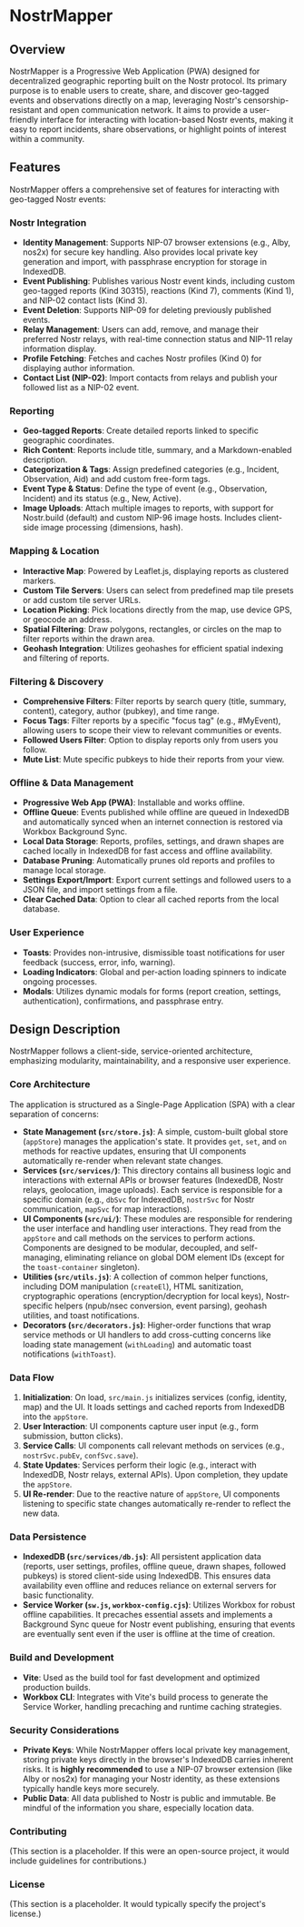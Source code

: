 # NostrMapper

## Overview

NostrMapper is a Progressive Web Application (PWA) designed for decentralized geographic reporting built on the Nostr protocol. Its primary purpose is to enable users to create, share, and discover geo-tagged events and observations directly on a map, leveraging Nostr's censorship-resistant and open communication network. It aims to provide a user-friendly interface for interacting with location-based Nostr events, making it easy to report incidents, share observations, or highlight points of interest within a community.

## Features

NostrMapper offers a comprehensive set of features for interacting with geo-tagged Nostr events:

### Nostr Integration
*   **Identity Management**: Supports NIP-07 browser extensions (e.g., Alby, nos2x) for secure key handling. Also provides local private key generation and import, with passphrase encryption for storage in IndexedDB.
*   **Event Publishing**: Publishes various Nostr event kinds, including custom geo-tagged reports (Kind 30315), reactions (Kind 7), comments (Kind 1), and NIP-02 contact lists (Kind 3).
*   **Event Deletion**: Supports NIP-09 for deleting previously published events.
*   **Relay Management**: Users can add, remove, and manage their preferred Nostr relays, with real-time connection status and NIP-11 relay information display.
*   **Profile Fetching**: Fetches and caches Nostr profiles (Kind 0) for displaying author information.
*   **Contact List (NIP-02)**: Import contacts from relays and publish your followed list as a NIP-02 event.

### Reporting
*   **Geo-tagged Reports**: Create detailed reports linked to specific geographic coordinates.
*   **Rich Content**: Reports include title, summary, and a Markdown-enabled description.
*   **Categorization & Tags**: Assign predefined categories (e.g., Incident, Observation, Aid) and add custom free-form tags.
*   **Event Type & Status**: Define the type of event (e.g., Observation, Incident) and its status (e.g., New, Active).
*   **Image Uploads**: Attach multiple images to reports, with support for Nostr.build (default) and custom NIP-96 image hosts. Includes client-side image processing (dimensions, hash).

### Mapping & Location
*   **Interactive Map**: Powered by Leaflet.js, displaying reports as clustered markers.
*   **Custom Tile Servers**: Users can select from predefined map tile presets or add custom tile server URLs.
*   **Location Picking**: Pick locations directly from the map, use device GPS, or geocode an address.
*   **Spatial Filtering**: Draw polygons, rectangles, or circles on the map to filter reports within the drawn area.
*   **Geohash Integration**: Utilizes geohashes for efficient spatial indexing and filtering of reports.

### Filtering & Discovery
*   **Comprehensive Filters**: Filter reports by search query (title, summary, content), category, author (pubkey), and time range.
*   **Focus Tags**: Filter reports by a specific "focus tag" (e.g., #MyEvent), allowing users to scope their view to relevant communities or events.
*   **Followed Users Filter**: Option to display reports only from users you follow.
*   **Mute List**: Mute specific pubkeys to hide their reports from your view.

### Offline & Data Management
*   **Progressive Web App (PWA)**: Installable and works offline.
*   **Offline Queue**: Events published while offline are queued in IndexedDB and automatically synced when an internet connection is restored via Workbox Background Sync.
*   **Local Data Storage**: Reports, profiles, settings, and drawn shapes are cached locally in IndexedDB for fast access and offline availability.
*   **Database Pruning**: Automatically prunes old reports and profiles to manage local storage.
*   **Settings Export/Import**: Export current settings and followed users to a JSON file, and import settings from a file.
*   **Clear Cached Data**: Option to clear all cached reports from the local database.

### User Experience
*   **Toasts**: Provides non-intrusive, dismissible toast notifications for user feedback (success, error, info, warning).
*   **Loading Indicators**: Global and per-action loading spinners to indicate ongoing processes.
*   **Modals**: Utilizes dynamic modals for forms (report creation, settings, authentication), confirmations, and passphrase entry.

## Design Description

NostrMapper follows a client-side, service-oriented architecture, emphasizing modularity, maintainability, and a responsive user experience.

### Core Architecture
The application is structured as a Single-Page Application (SPA) with a clear separation of concerns:

*   **State Management (`src/store.js`)**: A simple, custom-built global store (`appStore`) manages the application's state. It provides `get`, `set`, and `on` methods for reactive updates, ensuring that UI components automatically re-render when relevant state changes.
*   **Services (`src/services/`)**: This directory contains all business logic and interactions with external APIs or browser features (IndexedDB, Nostr relays, geolocation, image uploads). Each service is responsible for a specific domain (e.g., `dbSvc` for IndexedDB, `nostrSvc` for Nostr communication, `mapSvc` for map interactions).
*   **UI Components (`src/ui/`)**: These modules are responsible for rendering the user interface and handling user interactions. They read from the `appStore` and call methods on the services to perform actions. Components are designed to be modular, decoupled, and self-managing, eliminating reliance on global DOM element IDs (except for the `toast-container` singleton).
*   **Utilities (`src/utils.js`)**: A collection of common helper functions, including DOM manipulation (`createEl`), HTML sanitization, cryptographic operations (encryption/decryption for local keys), Nostr-specific helpers (npub/nsec conversion, event parsing), geohash utilities, and toast notifications.
*   **Decorators (`src/decorators.js`)**: Higher-order functions that wrap service methods or UI handlers to add cross-cutting concerns like loading state management (`withLoading`) and automatic toast notifications (`withToast`).

### Data Flow
1.  **Initialization**: On load, `src/main.js` initializes services (config, identity, map) and the UI. It loads settings and cached reports from IndexedDB into the `appStore`.
2.  **User Interaction**: UI components capture user input (e.g., form submission, button clicks).
3.  **Service Calls**: UI components call relevant methods on services (e.g., `nostrSvc.pubEv`, `confSvc.save`).
4.  **State Updates**: Services perform their logic (e.g., interact with IndexedDB, Nostr relays, external APIs). Upon completion, they update the `appStore`.
5.  **UI Re-render**: Due to the reactive nature of `appStore`, UI components listening to specific state changes automatically re-render to reflect the new data.

### Data Persistence
*   **IndexedDB (`src/services/db.js`)**: All persistent application data (reports, user settings, profiles, offline queue, drawn shapes, followed pubkeys) is stored client-side using IndexedDB. This ensures data availability even offline and reduces reliance on external servers for basic functionality.
*   **Service Worker (`sw.js`, `workbox-config.cjs`)**: Utilizes Workbox for robust offline capabilities. It precaches essential assets and implements a Background Sync queue for Nostr event publishing, ensuring that events are eventually sent even if the user is offline at the time of creation.

### Build and Development
*   **Vite**: Used as the build tool for fast development and optimized production builds.
*   **Workbox CLI**: Integrates with Vite's build process to generate the Service Worker, handling precaching and runtime caching strategies.

### Security Considerations
*   **Private Keys**: While NostrMapper offers local private key management, storing private keys directly in the browser's IndexedDB carries inherent risks. It is **highly recommended** to use a NIP-07 browser extension (like Alby or nos2x) for managing your Nostr identity, as these extensions typically handle keys more securely.
*   **Public Data**: All data published to Nostr is public and immutable. Be mindful of the information you share, especially location data.

### Contributing
(This section is a placeholder. If this were an open-source project, it would include guidelines for contributions.)

### License
(This section is a placeholder. It would typically specify the project's license.)
